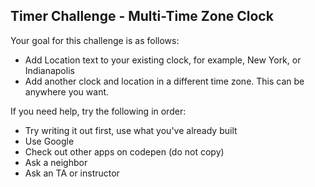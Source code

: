 ## Timer Challenge - Multi-Time Zone Clock

Your goal for this challenge is as follows:
- Add Location text to your existing clock, for example, New York, or Indianapolis
- Add another clock and location in a different time zone. This can be anywhere you want.

If you need help, try the following in order:
- Try writing it out first, use what you've already built
- Use Google
- Check out other apps on codepen (do not copy)
- Ask a neighbor
- Ask an TA or instructor
